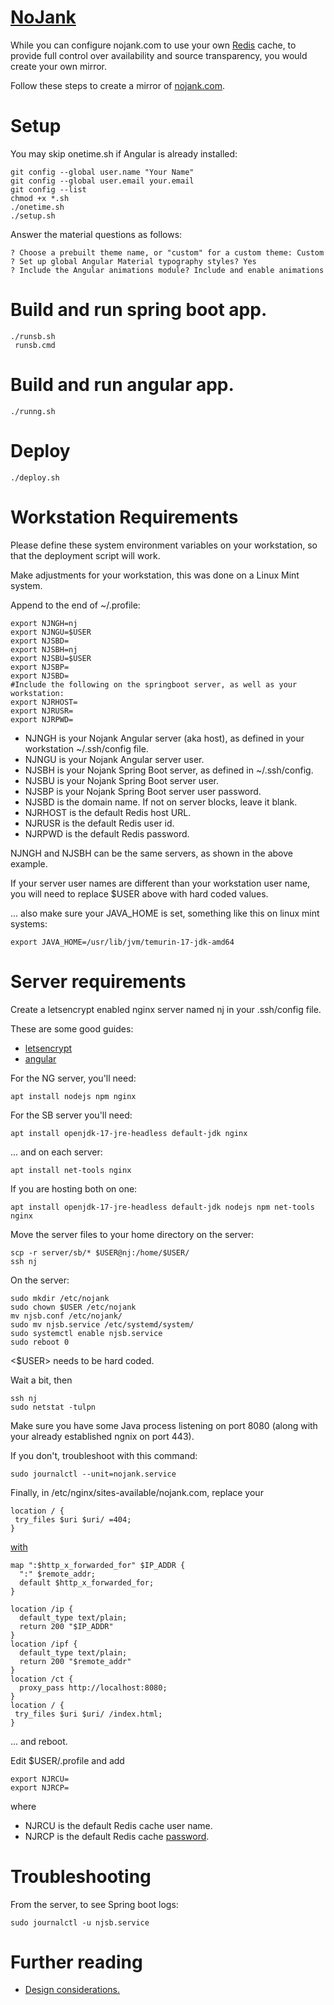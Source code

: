# [NoJank](https://nojank.com)


While you can configure nojank.com to use your own [Redis](https://redis.io) cache, to provide full control over availability and source transparency, you would create your own mirror.


Follow these steps to create a mirror of [nojank.com](https://nojank.com).


# Setup

You may skip onetime.sh if Angular is already installed:

    git config --global user.name "Your Name"
    git config --global user.email your.email
    git config --list
    chmod +x *.sh
    ./onetime.sh
    ./setup.sh


Answer the material questions as follows:



    ? Choose a prebuilt theme name, or "custom" for a custom theme: Custom
    ? Set up global Angular Material typography styles? Yes
    ? Include the Angular animations module? Include and enable animations




# Build and run spring boot app.


    ./runsb.sh
     runsb.cmd



# Build and run angular app.


    ./runng.sh


# Deploy



    ./deploy.sh


# Workstation Requirements

Please define these system environment variables on your workstation, so that the deployment script will work.

Make adjustments for your workstation, this was done on a Linux Mint system.

Append to the end of ~/.profile:
    

    export NJNGH=nj
    export NJNGU=$USER
    export NJSBD=
    export NJSBH=nj
    export NJSBU=$USER
    export NJSBP=
    export NJSBD=
    #Include the following on the springboot server, as well as your workstation:
    export NJRHOST=
    export NJRUSR=
    export NJRPWD=

* NJNGH is your Nojank Angular server (aka host), as defined in your workstation ~/.ssh/config file.
* NJNGU is your Nojank Angular server user.
* NJSBH is your Nojank Spring Boot server, as defined in ~/.ssh/config.
* NJSBU is your Nojank Spring Boot server user.
* NJSBP is your Nojank Spring Boot server user password.
* NJSBD is the domain name. If not on server blocks, leave it blank.
* NJRHOST is the default Redis host URL.
* NJRUSR is the default Redis user id.
* NJRPWD is the default Redis password.

NJNGH and NJSBH can be the same servers, as shown in the above example.

If your server user names are different than your workstation user name, you will need to replace $USER above with
hard coded values.

... also make sure your JAVA_HOME is set, something like this on linux mint systems:


    export JAVA_HOME=/usr/lib/jvm/temurin-17-jdk-amd64


# Server requirements

Create a letsencrypt enabled nginx server named nj in your .ssh/config file.

These are some good guides:

* [letsencrypt](https://www.digitalocean.com/community/tutorials/how-to-secure-nginx-with-let-s-encrypt-on-ubuntu-20-04)
* [angular](https://www.digitalocean.com/community/tutorials/nginx-reverse-proxy-node-angular)

For the NG server, you'll need:


    apt install nodejs npm nginx


For the SB server you'll need:


    apt install openjdk-17-jre-headless default-jdk nginx


... and on each server:


    apt install net-tools nginx


If you are hosting both on one:


    apt install openjdk-17-jre-headless default-jdk nodejs npm net-tools nginx




Move the server files to your home directory on the server:


    scp -r server/sb/* $USER@nj:/home/$USER/
    ssh nj


On the server:


    sudo mkdir /etc/nojank
    sudo chown $USER /etc/nojank
    mv njsb.conf /etc/nojank/
    sudo mv njsb.service /etc/systemd/system/
    sudo systemctl enable njsb.service
    sudo reboot 0


<$USER> needs to be hard coded.

Wait a bit, then


    ssh nj
    sudo netstat -tulpn


Make sure you have some Java process listening on port 8080 (along with your already established ngnix on port 443).


If you don't, troubleshoot with this command:


    sudo journalctl --unit=nojank.service


Finally, in /etc/nginx/sites-available/nojank.com, replace your

    location / {
     try_files $uri $uri/ =404;
    }


[with](https://stackoverflow.com/questions/32107901)

    map ":$http_x_forwarded_for" $IP_ADDR {
      ":" $remote_addr;
      default $http_x_forwarded_for;
    }

    location /ip {
      default_type text/plain;
      return 200 "$IP_ADDR"
    }
    location /ipf {
      default_type text/plain;
      return 200 "$remote_addr"
    }
    location /ct {
      proxy_pass http://localhost:8080;
    }
    location / {
     try_files $uri $uri/ /index.html;
    }

... and reboot.


Edit $USER/.profile and add


    export NJRCU=
    export NJRCP=


where


* NJRCU is the default Redis cache user name.
* NJRCP is the default Redis cache [password](https://cwiki.apache.org/confluence/display/TOMCAT/Password).


# Troubleshooting

From the server, to see Spring boot logs:

    sudo journalctl -u njsb.service

# Further reading

* [Design considerations.](./docs/design.md)

